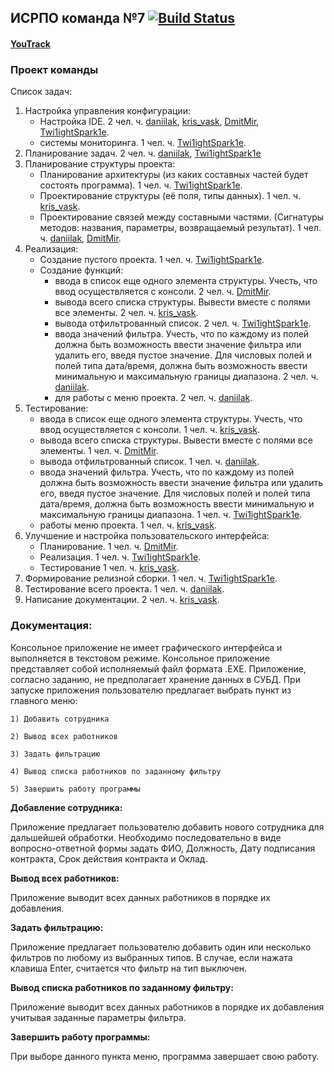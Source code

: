 ## ИСРПО команда №7 [![Build Status](https://travis-ci.org/Twi1ightSpark1e/WorkerListProject.svg?branch=master)](https://travis-ci.org/Twi1ightSpark1e/WorkerListProject)

#### [YouTrack](https://middev.ru/twilight/youtrack/issues)

### Проект команды
Список задач:

1. Настройка управления конфигурации:
   * Настройка IDE. 2 чел. ч.
   [daniilak](https://github.com/daniilak),
   [kris_vask](https://github.com/Kristina01),
   [DmitMir](https://github.com/DmitMir),
   [Twi1ightSpark1e](https://github.com/Twi1ightSpark1e).
   * системы мониторинга. 1 чел. ч.
   [Twi1ightSpark1e](https://github.com/Twi1ightSpark1e).
2. Планирование задач. 2 чел. ч.
[daniilak](https://github.com/daniilak),
[Twi1ightSpark1e](https://github.com/Twi1ightSpark1e)
3. Планирование структуры проекта:
   * Планирование архитектуры (из каких составных частей будет состоять программа). 1 чел. ч.
   [Twi1ightSpark1e](https://github.com/Twi1ightSpark1e).
   * Проектирование структуры (её поля, типы данных). 1 чел. ч.
   [kris_vask](https://github.com/Kristina01).
   * Проектирование связей между составными частями.
   (Сигнатуры методов: названия, параметры, возвращаемый результат). 1 чел. ч.
   [daniilak](https://github.com/daniilak),
   [DmitMir](https://github.com/DmitMir).
4. Реализация:
   * Создание пустого проекта. 1 чел. ч.
   [Twi1ightSpark1e](https://github.com/Twi1ightSpark1e).
   * Создание функций:
      * ввода в список еще одного элемента структуры.
      Учесть, что ввод осуществляется с консоли. 2 чел. ч.
      [DmitMir](https://github.com/DmitMir).
      * вывода всего списка структуры. Вывести вместе с полями все элементы. 2 чел. ч.
      [kris_vask](https://github.com/Kristina01).
      * вывода отфильтрованный список. 2 чел. ч.
      [Twi1ightSpark1e](https://github.com/Twi1ightSpark1e).
      * ввода значений фильтра. Учесть, что по каждому из полей должна быть возможность ввести
      значение фильтра или удалить его, введя пустое значение. Для числовых полей и полей типа
      дата/время, должна быть возможность ввести минимальную и максимальную границы диапазона.
      2 чел. ч.
      [daniilak](https://github.com/daniilak).
      * для работы с меню проекта. 2 чел. ч.
      [daniilak](https://github.com/daniilak).
5. Тестирование:
   * ввода в список еще одного элемента структуры.
   Учесть, что ввод осуществляется с консоли. 1 чел. ч.
   [kris_vask](https://github.com/Kristina01).
   * вывода всего списка структуры. Вывести вместе с полями все элементы. 1 чел. ч.
   [DmitMir](https://github.com/DmitMir).
   * вывода отфильтрованный список. 1 чел. ч.
   [daniilak](https://github.com/daniilak).
   * ввода значений фильтра. Учесть, что по каждому из полей должна быть возможность ввести
   значение фильтра или удалить его, введя пустое значение. Для числовых полей и полей типа
   дата/время, должна быть возможность ввести минимальную и максимальную границы диапазона.
   1 чел. ч.
   [Twi1ightSpark1e](https://github.com/Twi1ightSpark1e).
   * работы меню проекта. 1 чел. ч.
   [kris_vask](https://github.com/Kristina01).
6. Улучшение и настройка пользовательского интерфейса:
   * Планирование. 1 чел. ч.
   [DmitMir](https://github.com/DmitMir).
   * Реализация. 1 чел. ч.
   [Twi1ightSpark1e](https://github.com/Twi1ightSpark1e).
   * Тестирование 1 чел. ч.
   [kris_vask](https://github.com/Kristina01).
7. Формирование релизной сборки. 1 чел. ч.
[Twi1ightSpark1e](https://github.com/Twi1ightSpark1e).
8. Тестирование всего проекта. 1 чел. ч.
[daniilak](https://github.com/daniilak).
9. Написание документации. 2 чел. ч.
[kris_vask](https://github.com/Kristina01).

### Документация:

Консольное приложение не имеет графического интерфейса и выполняется в текстовом режиме. Консольное приложение представляет собой исполняемый файл формата .EXE. 
Приложение, согласно заданию, не предполагает хранение данных в СУБД.
При запуске приложения пользователю предлагает выбрать пункт из главного меню:

`1) Добавить сотрудника`

`2) Вывод всех работников`

`3) Задать фильтрацию`

`4) Вывод списка работников по заданному фильтру`

`5) Завершить работу программы`

**Добавление сотрудника:**

Приложение предлагает пользователю добавить нового сотрудника для дальшейшей обработки. Необходимо последовательно в виде вопросно-ответной формы задать ФИО, Должность, Дату подписания контракта, Срок действия контракта и Оклад.

**Вывод всех работников:**

Приложение выводит всех данных работников в порядке их добавления.

**Задать фильтрацию:**

Приложение предлагает пользователю добавить один или несколько фильтров по любому из выбранных типов. В случае, если нажата клавиша Enter, считается что фильтр на тип выключен.

**Вывод списка работников по заданному фильтру:**

Приложение выводит всех данных работников в порядке их добавления учитывая заданные параметры фильтра.

**Завершить работу программы:**

При выборе данного пункта меню, программа завершает свою работу. 